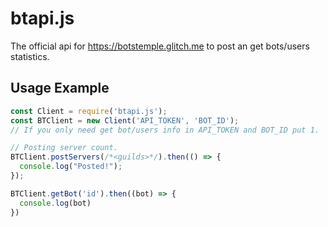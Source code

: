 # btapi.js
The official api for https://botstemple.glitch.me to post an get bots/users statistics.

## Usage Example
```js
const Client = require('btapi.js');
const BTClient = new Client('API_TOKEN', 'BOT_ID');
// If you only need get bot/users info in API_TOKEN and BOT_ID put 1.

// Posting server count.
BTClient.postServers(/*<guilds>*/).then(() => {
  console.log("Posted!");
});
```

```js
BTClient.getBot('id').then((bot) => {
  console.log(bot)
})
```
